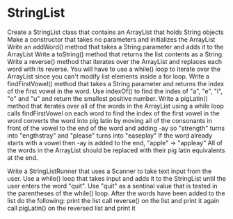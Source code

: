 # StringList
Create a StringList class that contains an ArrayList that holds String objects
Make a constructor that takes no parameters and initializes the ArrayList
Write an addWord() method that takes a String parameter and adds it to the ArrayList
Write a toString() method that returns the list contents as a String.
Write a reverse() method that iterates over the ArrayList and replaces each word with its reverse.
You will have to use a while() loop to iterate over the ArrayList since you can't modify list elements inside a for loop.
Write a findFirstVowel() method that takes a String parameter and returns the index of the first vowel in the word.
Use indexOf() to find the index of "a", "e", "i", "o" and "u" and return the smallest positive number.
Write a pigLatin() method that 
  iterates over all of the words in the ArrayList using a while loop
  calls findFirstVowel on each word to find the index of the first vowel in the word
  converts the word into pig latin by moving all of the consonants in front of the vowel
  to the end of the word and adding -ay
  so "strength" turns into "engthstray" and "please" turns into "easeplay"
  If the word already starts with a vowel then -ay is added to the end, "apple" -> "appleay"
  All of the words in the ArrayList should be replaced with their pig latin equivalents at the end.

Write a StringListRunner that uses a Scanner to take text input from the user.
Use a while() loop that takes input and adds it to the StringList until the user enters the word "quit".
Use "quit" as a sentinal value that is tested in the parentheses of the while() loop.
After the words have been added to the list do the following:
  print the list
  call reverse() on the list and print it again
  call pigLatin() on the reversed list and print it
